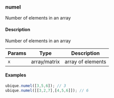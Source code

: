 ### numel
Number of elements in an array


#### Description

Number of elements in an array


|Params|Type|Description
|---------|----|-----------
|`x` | array/matrix | array of elements


#### Examples

```js
ubique.numel([3,5,6]); // 3
ubique.numel([[3,2,7],[4,5,6]]); // 6
```


